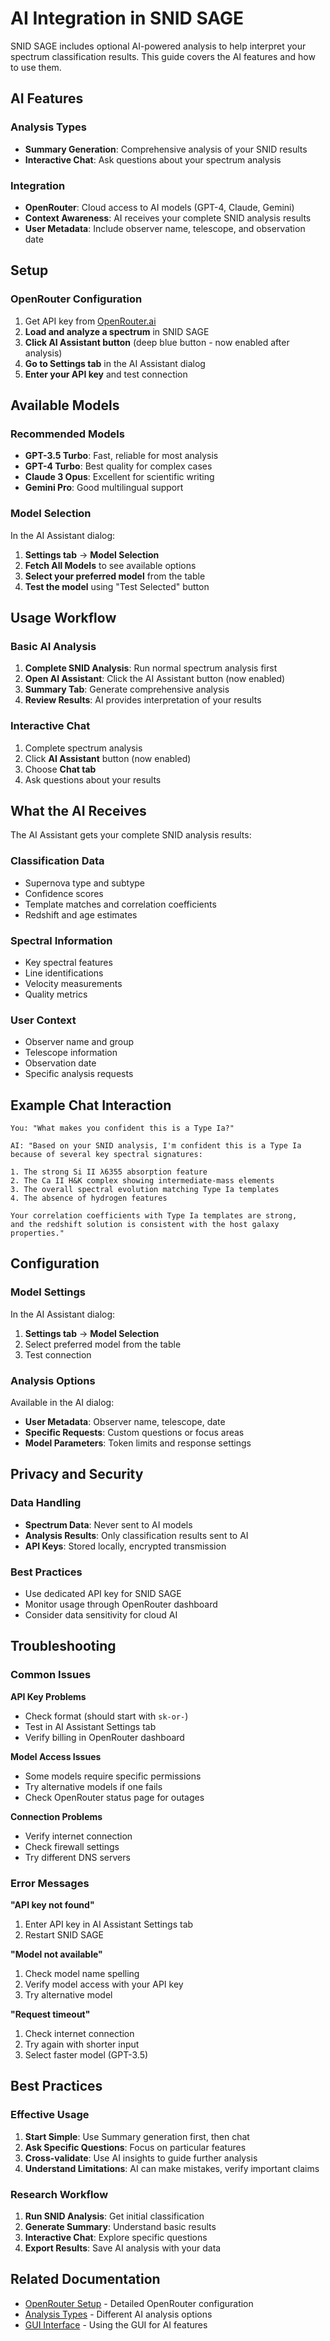 # AI Integration in SNID SAGE

SNID SAGE includes optional AI-powered analysis to help interpret your spectrum classification results. This guide covers the AI features and how to use them.

## AI Features

### Analysis Types
- **Summary Generation**: Comprehensive analysis of your SNID results
- **Interactive Chat**: Ask questions about your spectrum analysis

### Integration
- **OpenRouter**: Cloud access to AI models (GPT-4, Claude, Gemini)
- **Context Awareness**: AI receives your complete SNID analysis results
- **User Metadata**: Include observer name, telescope, and observation date

## Setup

### OpenRouter Configuration
1. Get API key from [OpenRouter.ai](https://openrouter.ai/)
2. **Load and analyze a spectrum** in SNID SAGE
3. **Click AI Assistant button** (deep blue button - now enabled after analysis)
4. **Go to Settings tab** in the AI Assistant dialog
5. **Enter your API key** and test connection

## Available Models

### Recommended Models
- **GPT-3.5 Turbo**: Fast, reliable for most analysis
- **GPT-4 Turbo**: Best quality for complex cases
- **Claude 3 Opus**: Excellent for scientific writing
- **Gemini Pro**: Good multilingual support

### Model Selection
In the AI Assistant dialog:
1. **Settings tab** → **Model Selection**
2. **Fetch All Models** to see available options
3. **Select your preferred model** from the table
4. **Test the model** using "Test Selected" button

## Usage Workflow

### Basic AI Analysis
1. **Complete SNID Analysis**: Run normal spectrum analysis first
2. **Open AI Assistant**: Click the AI Assistant button (now enabled)
3. **Summary Tab**: Generate comprehensive analysis
4. **Review Results**: AI provides interpretation of your results

### Interactive Chat
1. Complete spectrum analysis
2. Click **AI Assistant** button (now enabled)
3. Choose **Chat tab**
4. Ask questions about your results

## What the AI Receives

The AI Assistant gets your complete SNID analysis results:

### Classification Data
- Supernova type and subtype
- Confidence scores
- Template matches and correlation coefficients
- Redshift and age estimates

### Spectral Information
- Key spectral features
- Line identifications
- Velocity measurements
- Quality metrics

### User Context
- Observer name and group
- Telescope information
- Observation date
- Specific analysis requests

## Example Chat Interaction

```
You: "What makes you confident this is a Type Ia?"

AI: "Based on your SNID analysis, I'm confident this is a Type Ia 
because of several key spectral signatures:

1. The strong Si II λ6355 absorption feature
2. The Ca II H&K complex showing intermediate-mass elements
3. The overall spectral evolution matching Type Ia templates
4. The absence of hydrogen features

Your correlation coefficients with Type Ia templates are strong, 
and the redshift solution is consistent with the host galaxy properties."
```

## Configuration

### Model Settings
In the AI Assistant dialog:
1. **Settings tab** → **Model Selection**
2. Select preferred model from the table
3. Test connection

### Analysis Options
Available in the AI dialog:
- **User Metadata**: Observer name, telescope, date
- **Specific Requests**: Custom questions or focus areas
- **Model Parameters**: Token limits and response settings

## Privacy and Security

### Data Handling
- **Spectrum Data**: Never sent to AI models
- **Analysis Results**: Only classification results sent to AI
- **API Keys**: Stored locally, encrypted transmission

### Best Practices
- Use dedicated API key for SNID SAGE
- Monitor usage through OpenRouter dashboard
- Consider data sensitivity for cloud AI

## Troubleshooting

### Common Issues

**API Key Problems**
- Check format (should start with `sk-or-`)
- Test in AI Assistant Settings tab
- Verify billing in OpenRouter dashboard

**Model Access Issues**
- Some models require specific permissions
- Try alternative models if one fails
- Check OpenRouter status page for outages

**Connection Problems**
- Verify internet connection
- Check firewall settings
- Try different DNS servers

### Error Messages

**"API key not found"**
1. Enter API key in AI Assistant Settings tab
2. Restart SNID SAGE

**"Model not available"**
1. Check model name spelling
2. Verify model access with your API key
3. Try alternative model

**"Request timeout"**
1. Check internet connection
2. Try again with shorter input
3. Select faster model (GPT-3.5)

## Best Practices

### Effective Usage
1. **Start Simple**: Use Summary generation first, then chat
2. **Ask Specific Questions**: Focus on particular features
3. **Cross-validate**: Use AI insights to guide further analysis
4. **Understand Limitations**: AI can make mistakes, verify important claims

### Research Workflow
1. **Run SNID Analysis**: Get initial classification
2. **Generate Summary**: Understand basic results
3. **Interactive Chat**: Explore specific questions
4. **Export Results**: Save AI analysis with your data

## Related Documentation

- [OpenRouter Setup](openrouter-setup.md) - Detailed OpenRouter configuration
- [Analysis Types](analysis-types.md) - Different AI analysis options
- [GUI Interface](../gui/interface-overview.md) - Using the GUI for AI features 